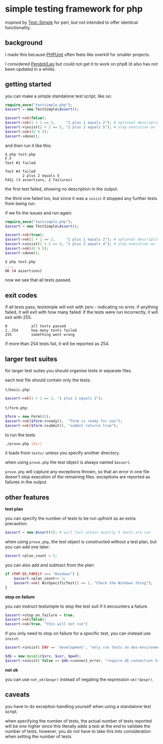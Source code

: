 # simple testing framework for php

inspired by  [Test::Simple](https://metacpan.org/pod/Test::Simple) for perl,
but not intended to offer identical functionality.

## background

I made this because [PHPUnit](https://phpunit.de/) often feels like overkill
for smaller projects.

I considered [Peridot/Leo](https://github.com/peridot-php/leo) but could not
get it to work on php8 (it also has not been updated in a while).

## getting started

you can make a simple standalone test script, like so:

```php
require_once("testsimple.php");
$assert = new TestSimple\Assert();

$assert->ok(false);
$assert->ok(1 + 1 == 2,     "1 plus 1 equals 2"); # optional description
$assert->insist(2 + 2 == 5, "2 plus 2 equals 5"); # stop execution on failure
$assert->ok(42 % 5);
$assert->done();
```

and then run it like this:
```
$ php test.php
F.F
Test #1 failed

Test #3 failed
        2 plus 2 equals 5
FAIL (3 assertions, 2 failures)
```

the first test failed, showing no description in the output.

the third one failed too, but since it was a `insist` it stopped any further
tests from being run.

if we fix the issues and run again:

```php
require_once("testsimple.php");
$assert = new TestSimple\Assert();

$assert->ok(true);
$assert->ok(1 + 1 == 2,     "1 plus 1 equals 2"); # optional description
$assert->insist(2 + 2 == 4, "2 plus 2 equals 4"); # stop execution on failure
$assert->ok(42 % 5);
$assert->done();
```

```sh
$ php test.php
....
OK (4 assertions)
```

now we see that all tests passed.

## exit codes

if all tests pass, testsimple will exit with zero - indicating no error. if anything failed, it will exit with how many failed. if the tests were run incorrectly, it will exit with 255.

```
0           all tests passed
1..254      how many tests failed
255         something went wrong
```

if more than 254 tests fail, it will be reported as 254.

## larger test suites

for larger test suites you should organise tests in separate files.

each test file should contain only the tests:

`t/basic.php`:
```php
$assert->ok(1 + 1 == 2, "1 plus 1 equals 2");
```

`t/form.php`:
```php
$form = new Form(42);
$assert->ok($form->ready(),  "form is ready for use");
$assert->ok($form->submit(), "submit returns true");
```

to run the tests

```sh
./prove.php [dir]
```

it loads from `tests/` unless you specify another directory.

when using `prove.php` the test object is always named `$assert`.

`prove.php` will capture any exceptions thrown, so that an error in one file
doesn't stop execution of the remaining files. exceptions are reported as
failures in the output.

## other features

**test plan**

you can specify the number of tests to be run upfront as an extra precaution.

```php
$assert = new Assert(5); # will fail unless exactly 5 tests are run
```

when using `prove.php`, the test object is constructed without a test plan, but
you can add one later:

```php
$assert->plan_count = 5;
```

you can also add and subtract from the plan:

```php
if (PHP_OS_FAMILY === "Windows") {
    $assert->plan_count+= 1;
    $assert->ok( WinSpecificTest() == 1, "Check the Windows thing");
}
```

**stop on failure**

you can instruct testsimple to stop the test suit if it encounters a failure.

```php
$assert->stop_on_failure = true;
$assert->ok(false);
$assert->ok(true, "this will not run")
```

if you only need to stop on failure for a specific test, you can instead use
`insist`:

```php
$assert->insist( ENV == 'development', "only run tests on dev-environment");

$db = new mysqli($srv, $usr, $pwd);
$assert->insist( false == $db->connect_error, "require db connection to proceed");
```

**not ok**

you can use `not_ok($expr)` instead of negating the expression `ok(!$expr)`.

## caveats

you have to do exception handling yourself when using a standalone test script.

when specifying the number of tests, the actual number of tests reported will be one higher since this literally adds a test at the end to validate the number of tests. however, you do not have to take this into consideration when setting the number of tests.


